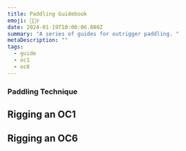 ```yaml
---
title: Paddling Guidebook
emoji: 🚣🏽‍♀️
date: 2024-01-19T10:00:06.080Z
summary: "A﻿ series of guides for outrigger paddling. "
metaDescription: ""
tags:
  - guide
  - oc1
  - oc6
---
```

### P﻿addling Technique

## R﻿igging an OC1 

## R﻿igging an OC6
